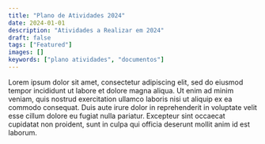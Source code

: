 ```yaml
---
title: "Plano de Atividades 2024"
date: 2024-01-01
description: "Atividades a Realizar em 2024"
draft: false
tags: ["Featured"]
images: []
keywords: ["plano atividades", "documentos"]  
---
```


Lorem ipsum dolor sit amet, consectetur adipiscing elit, sed do eiusmod tempor incididunt ut labore et dolore magna aliqua. Ut enim ad minim veniam, quis nostrud exercitation ullamco laboris nisi ut aliquip ex ea commodo consequat. Duis aute irure dolor in reprehenderit in voluptate velit esse cillum dolore eu fugiat nulla pariatur. Excepteur sint occaecat cupidatat non proident, sunt in culpa qui officia deserunt mollit anim id est laborum.
